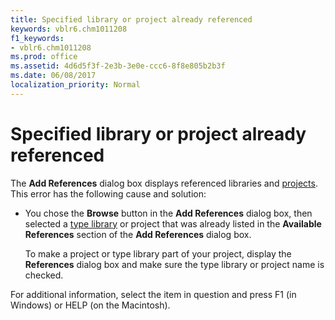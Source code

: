 ```yaml
---
title: Specified library or project already referenced
keywords: vblr6.chm1011208
f1_keywords:
- vblr6.chm1011208
ms.prod: office
ms.assetid: 4d6d5f3f-2e3b-3e0e-ccc6-8f8e805b2b3f
ms.date: 06/08/2017
localization_priority: Normal
---
```



# Specified library or project already referenced

The  **Add References** dialog box displays referenced libraries and [projects](../../Glossary/vbe-glossary.md#project). This error has the following cause and solution:



- You chose the  **Browse** button in the **Add References** dialog box, then selected a [type library](../../Glossary/vbe-glossary.md#type-library) or project that was already listed in the **Available References** section of the **Add References** dialog box.
    
    To make a project or type library part of your project, display the  **References** dialog box and make sure the type library or project name is checked.
    

For additional information, select the item in question and press F1 (in Windows) or HELP (on the Macintosh).

